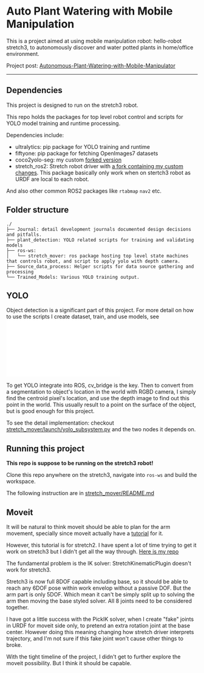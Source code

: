 
# Auto Plant Watering with Mobile Manipulation

This is a project aimed at using mobile manipulation robot: hello-robot stretch3, to autonomously discover and water potted plants in home/office environment.

Project post: [Autonomous-Plant-Watering-with-Mobile-Manipulator](https://portfolio.limerobotlab.com/nw/autonomous-plant-watering-with-mobile-manipulator/)

--- 

## Dependencies

This project is designed to run on the stretch3 robot. 

This repo holds the packages for top level robot control and scripts for YOLO model training and runtime processing.

Dependencies include:
* ultralytics: pip package for YOLO training and runtime
* fiftyone: pip package for fetching OpenImages7 datasets 
* coco2yolo-seg: my custom [forked version](https://github.com/Gray-Stone/coco2yolo-seg-mod)
* stretch_ros2: Stretch robot driver with [a fork containing my custom changes](https://github.com/Gray-Stone/stretch_ros2_custom). This package basically only work when on stertch3 robot as URDF are local to each robot.

And also other common ROS2 packages like `rtabmap` `nav2` etc. 



## Folder structure 
```
./
├── Journal: detail development journals documented design decisions and pitfalls. 
├── plant_detection: YOLO related scripts for training and validating models
├── ros-ws: 
│   └── stretch_mover: ros package hosting top level state machines that controls robot, and script to apply yolo with depth camera.
├── Source_data_process: Helper scripts for data source gathering and processing
└── Trained_Models: Various YOLO training output.
```

## YOLO

Object detection is a significant part of this project. For more detail on how to use the scripts I create dataset, train, and use models, see ![plant_detection/README.md](plant_detection/README.md)

To get YOLO integrate into ROS, cv_bridge is the key. Then to convert from a segmentation to object's location in the world with RGBD camera, I simply find the centroid pixel's location, and use the depth image to find out this point in the world. This usually result to a point on the surface of the object, but is good enough for this project.

To see the detail implementation: checkout [stretch_mover/launch/yolo_subsystem.py](ros-ws/stretch_mover/launch/yolo_subsystem.py) and the two nodes it depends on.


## Running this project

**This repo is suppose to be running on the stretch3 robot!**

Clone this repo anywhere on the stretch3, navigate into `ros-ws` and build the workspace.

The following instruction are in [stretch_mover/README.md](ros-ws/stretch_mover/README.md)


## Moveit

It will be natural to think moveit should be able to plan for the arm movement, specially since moveit actually have a [tutorial](https://moveit.picknik.ai/humble/doc/examples/mobile_base_arm/mobile_base_arm_tutorial.html) for it.

However, this tutorial is for stretch2. I have spent a lot of time trying to get it work on stretch3 but I didn't get all the way through. [Here is my repo](https://github.com/Gray-Stone/stretch3-moveit)

The fundamental problem is the IK solver: StretchKinematicPlugin doesn't work for stretch3. 

Stretch3 is now full 8DOF capable including base, so it should be able to reach any 6DOF pose within work envelop without a passive DOF. But the arm part is only 5DOF. Which mean it can't be simply split up to solving the arm then moving the base styled solver. All 8 joints need to be considered together.

I have got a little success with the PickIK solver, when I create "fake" joints in URDF for moveit side only, to pretend an extra rotation joint at the base center. However doing this meaning changing how stretch driver interprets trajectory, and I'm not sure if this fake joint won't cause other things to broke.

With the tight timeline of the project, I didn't get to further explore the moveit possibility. But I think it should be capable. 